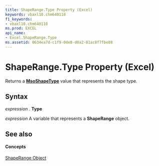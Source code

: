 ```yaml
---
title: ShapeRange.Type Property (Excel)
keywords: vbaxl10.chm640118
f1_keywords:
- vbaxl10.chm640118
ms.prod: EXCEL
api_name:
- Excel.ShapeRange.Type
ms.assetid: 0634ea7d-c1f9-0de0-d0a2-81ac8f7fbe88
---
```



# ShapeRange.Type Property (Excel)

Returns a  **[MsoShapeType](http://msdn.microsoft.com/library/msoshapetype-enumeration-office%28Office.15%29.aspx)** value that represents the shape type.


## Syntax

 _expression_ . **Type**

 _expression_ A variable that represents a **ShapeRange** object.


## See also


#### Concepts


[ShapeRange Object](shaperange-object-excel.md)

